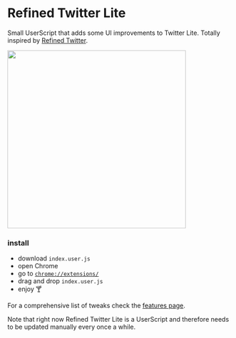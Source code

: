 # Refined Twitter Lite

Small UserScript that adds some UI improvements to Twitter Lite. Totally inspired by [Refined Twitter](https://github.com/sindresorhus/refined-twitter).

<img height="400" alt="" src="https://user-images.githubusercontent.com/711311/51304651-02909a80-1a39-11e9-9d50-a8727df003e2.png" role="presentation">

### install

* download `index.user.js`
* open Chrome
* go to [`chrome://extensions/`](chrome://extensions/)
* drag and drop `index.user.js`
* enjoy 🍸

For a comprehensive list of tweaks check the [features page](./FEATURES.md).

Note that right now Refined Twitter Lite is a UserScript and therefore needs to be updated manually every once a while.
